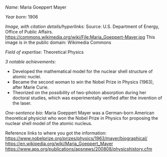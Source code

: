 *Name:* Maria Goeppert Mayer

*Year born:* 1906

*Image, with citation details/hyperlinks:*
Source: U.S. Department of Energy, Office of Public Affairs. https://commons.wikimedia.org/wiki/File:Maria_Goeppert-Mayer.jpg
This image is in the public domain: Wikimedia Commons

*Field of expertise:* Theoretical Physics

*3 notable achievements:*
- Developed the mathematical model for the nuclear shell structure of atomic nuclei.
- Became the second woman to win the Nobel Prize in Physics (1963), after Marie Curie.
- Theorized on the possibility of two-photon absorption during her doctoral studies, which was experimentally verified after the invention of the laser.

*One-sentence bio:*
Maria Goeppert Mayer was a German-born American theoretical physicist who won the Nobel Prize in Physics for proposing the nuclear shell model of the atomic nucleus.

Reference links to where you got the information:
https://www.nobelprize.org/prizes/physics/1963/mayer/biographical/
https://en.wikipedia.org/wiki/Maria_Goeppert_Mayer
https://www.aps.org/publications/apsnews/200808/physicshistory.cfm
